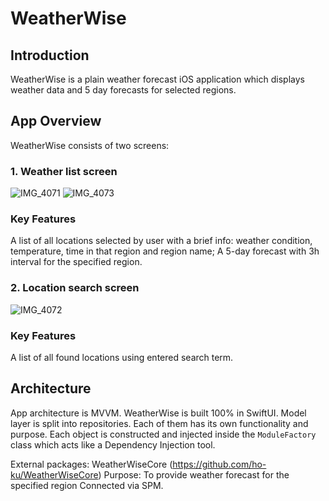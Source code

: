 # WeatherWise

## Introduction
WeatherWise is a plain weather forecast iOS application which displays weather data and 5 day forecasts for selected regions. 

## App Overview
WeatherWise consists of two screens:
### 1. Weather list screen
![IMG_4071](https://github.com/ho-ku/WeatherWise/assets/43676501/3d501863-d700-43a8-bee4-2e96e9dd9652)
![IMG_4073](https://github.com/ho-ku/WeatherWise/assets/43676501/10aed2f8-f890-40e6-a1c7-2f4aa683276b)
### Key Features
A list of all locations selected by user with a brief info: weather condition, temperature, time in that region and region name;
A 5-day forecast with 3h interval for the specified region.
### 2. Location search screen
![IMG_4072](https://github.com/ho-ku/WeatherWise/assets/43676501/a3019462-0b2b-4225-84f5-a4b75abd3b15)
### Key Features
A list of all found locations using entered search term.

## Architecture
App architecture is MVVM. WeatherWise is built 100% in SwiftUI. 
Model layer is split into repositories. Each of them has its own functionality and purpose.
Each object is constructed and injected inside the `ModuleFactory` class which acts like a Dependency Injection tool.

External packages:
WeatherWiseCore (https://github.com/ho-ku/WeatherWiseCore)
Purpose: To provide weather forecast for the specified region
Connected via SPM.
